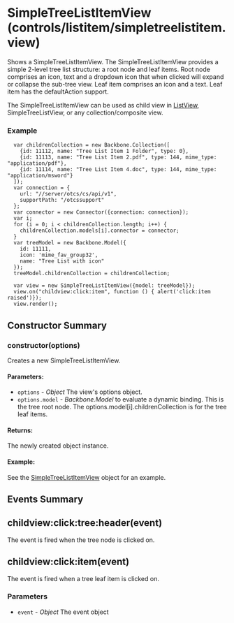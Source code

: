 # SimpleTreeListItemView (controls/listitem/simpletreelistitem.view)

  Shows a SimpleTreeListItemView. The SimpleTreeListItemView provides a simple 2-level tree list 
  structure: a root node and leaf items. Root node comprises an icon, text and a dropdown icon 
  that when clicked will expand or collapse the sub-tree view. Leaf item comprises an icon 
  and a text. Leaf item has the defaultAction support.

  The SimpleTreeListItemView can be used as child view in [ListView](#), SimpleTreeListView, or 
  any collection/composite view.

### Example

      var childrenCollection = new Backbone.Collection([
        {id: 11112, name: "Tree List Item 1 Folder", type: 0},
        {id: 11113, name: "Tree List Item 2.pdf", type: 144, mime_type: "application/pdf"},
        {id: 11114, name: "Tree List Item 4.doc", type: 144, mime_type: "application/msword"}
      ]);
      var connection = {
        url: "//server/otcs/cs/api/v1",
        supportPath: "/otcssupport"
      };
      var connector = new Connector({connection: connection});
      var i;
      for (i = 0; i < childrenCollection.length; i++) {
        childrenCollection.models[i].connector = connector;
      }
      var treeModel = new Backbone.Model({
        id: 11111,
        icon: 'mime_fav_group32',
        name: "Tree List with icon"
      });
      treeModel.childrenCollection = childrenCollection;

      var view = new SimpleTreeListItemView({model: treeModel});
      view.on("childview:click:item", function () { alert('click:item raised')});
      view.render();

## Constructor Summary

### constructor(options)

  Creates a new SimpleTreeListItemView.

#### Parameters:
* `options` - *Object* The view's options object.
* `options.model` - *Backbone.Model* to evaluate a dynamic binding. This is the tree root node.
The options.model[i].childrenCollection is for the tree leaf items. 

#### Returns:

  The newly created object instance.

#### Example:

  See the [SimpleTreeListItemView](#) object for an example.

## Events Summary

## childview:click:tree:header(event)

The event is fired when the tree node is clicked on.

## childview:click:item(event)

The event is fired when a tree leaf item is clicked on.

### Parameters
* `event` - *Object* The event object
